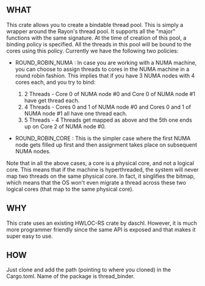## WHAT
This crate allows you to create a bindable thread pool. This is simply a wrapper around the Rayon's thread pool. It supports all the "major" functions with the same signature. At the time of creation of this pool, a binding policy is specified. All the threads in this pool will be bound to the cores using this policy. Currently we have the following two policies:

* ROUND_ROBIN_NUMA : In case you are working with a NUMA machine, you can choose to assign threads to cores in the NUMA machine in a round robin fashion. This implies that if you have 3 NUMA nodes with 4 cores each, and you try to bind:
    1. 2 Threads - Core 0 of NUMA node #0 and Core 0 of NUMA node #1 have get thread each.
    2. 4 Threads - Cores 0 and 1 of NUMA node #0 and Cores 0 and 1 of NUMA node #1 all have one thread each.
    3. 5 Threads - 4 Threads get mapped as above and the 5th one ends up on Core 2 of NUMA node #0.

* ROUND_ROBIN_CORE : This is the simpler case where the first NUMA node gets filled up first and then assignment takes place on subsequent NUMA nodes.


Note that in all the above cases, a core is a physical core, and not a logical core. This means that if the machine is hyperthreaded, the system will never map two threads on the same physical core. In fact, it singlifies the bitmap, which means that the OS won't even migrate a thread across these two logical cores (that map to the same physical core).

## WHY
This crate uses an existing HWLOC-RS crate by daschl. However, it is much more programmer friendly since the same API is exposed and that makes it super easy to use.

## HOW
Just clone and add the path (pointing to where you cloned) in the Cargo.toml. Name of the package is thread_binder.
